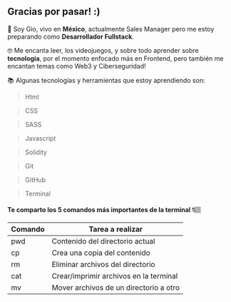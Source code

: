 ## Gracias por pasar! :)  


📝 Soy Gio, vivo en <strong>México</strong>, actualmente Sales Manager pero me estoy preparando como <strong>Desarrollador Fullstack</strong>.

🤓 Me encanta leer, los videojuegos, y sobre todo aprender sobre <strong>tecnología</strong>, por el momento enfocado más en Frontend, pero también me encantan temas como Web3 y Ciberseguridad!

📚  Algunas tecnologías y herramientas que estoy aprendiendo son:

>Html

>CSS

>SASS

>Javascript

>Solidity

>Git

>GitHub

>Terminal



#### Te comparto los 5 comandos más importantes de la terminal 👇🏼

| Comando | Tarea a realizar |
|-----|-------------------------|
| pwd | Contenido del directorio actual |
| cp | Crea una copia del contenido |
| rm | Eliminar archivos del directorio |
| cat | Crear/imprimir archivos en la terminal |
| mv | Mover archivos de un directorio a otro |
